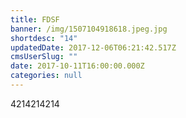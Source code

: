 ```yaml
---
title: FDSF
banner: /img/1507104918618.jpeg.jpg
shortdesc: "14"
updatedDate: 2017-12-06T06:21:42.517Z
cmsUserSlug: ""
date: 2017-10-11T16:00:00.000Z
categories: null
---
```


4214214214